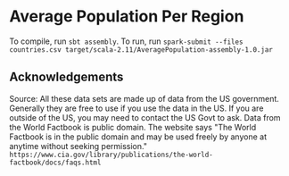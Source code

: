 # Average Population Per Region

To compile, run `sbt assembly`. To run, run `spark-submit --files countries.csv target/scala-2.11/AveragePopulation-assembly-1.0.jar`

## Acknowledgements

Source: All these data sets are made up of data from the US government. Generally they are free to use if you use the data in the US. If you are outside of the US, you may need to contact the US Govt to ask. Data from the World Factbook is public domain. The website says "The World Factbook is in the public domain and may be used freely by anyone at anytime without seeking permission."
`https://www.cia.gov/library/publications/the-world-factbook/docs/faqs.html`